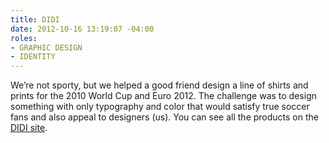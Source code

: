 ```yaml
---
title: DIDI
date: 2012-10-16 13:19:07 -04:00
roles:
- GRAPHIC DESIGN
- IDENTITY
---
```

We’re not sporty, but we helped a good friend design a line of shirts and prints for the 2010 World Cup and Euro 2012. The challenge was to design something with only typography and color that would satisfy true soccer fans and also appeal to designers (us). You can see all the products on the <a href="http://didi.bigcartel.com/" target="_blank">DIDI site</a>.
